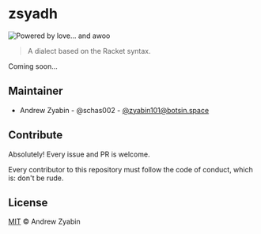 # zsyadh

![Powered by love... and awoo](https://img.shields.io/badge/powered_by_love...-and_awoo-ff69b4.svg)

> A dialect based on the Racket syntax.

Coming soon...

## Maintainer

- Andrew Zyabin - @schas002 - [@zyabin101@botsin.space](https://botsin.space/@zyabin101)

## Contribute

Absolutely! Every issue and PR is welcome.

Every contributor to this repository must follow the code of conduct, which is: don't be rude.

## License

[MIT](LICENSE) &copy; Andrew Zyabin
